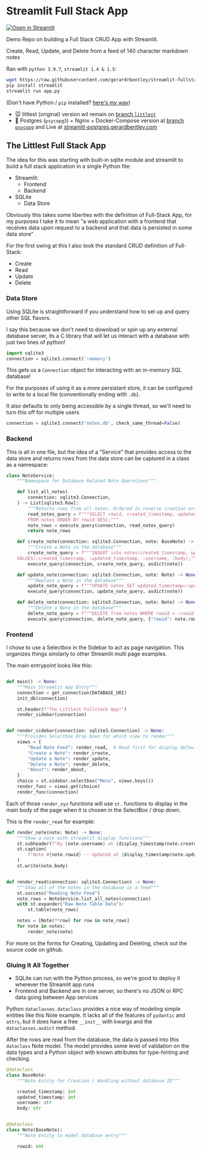 # Streamlit Full Stack App

[![Open in Streamlit](https://static.streamlit.io/badges/streamlit_badge_black_white.svg)](https://share.streamlit.io/gerardrbentley/streamlit-fullstack/app.py)

Demo Repo on building a Full Stack CRUD App with Streamlit.

Create, Read, Update, and Delete from a feed of 140 character markdown notes


Ran with `python 3.9.7`, `streamlit 1.4 & 1.5`:

```sh
wget https://raw.githubusercontent.com/gerardrbentley/streamlit-fullstack/littlest/app.py
pip install streamlit
streamlit run app.py
```

(Don't have Python / `pip` installed? [here's my way](https://tech.gerardbentley.com/python/beginner/2022/01/29/install-python.html))

- :mouse: littlest (original) version wil remain on [branch `littlest`](https://github.com/gerardrbentley/streamlit-fullstack/tree/littlest)
- :elephant: Postgres (`psycopg3`) + Nginx + Docker-Compose version at [branch `psycopg`](https://github.com/gerardrbentley/streamlit-fullstack/tree/psycopg) and Live at [streamlit-postgres.gerardbentley.com](https://streamlit-postgres.gerardbentley.com)

## The Littlest Full Stack App

The idea for this was starting with built-in sqlite module and streamlit to build a full stack application in a single Python file:

- Streamlit:
    - Frontend
    - Backend
- SQLite
    - Data Store

Obviously this takes some liberties with the definition of Full-Stack App, for my purposes I take it to mean "a web application with a frontend that receives data upon request to a backend and that data is persisted in some data store"

For the first swing at this I also took the standard CRUD definition of Full-Stack:

- Create
- Read
- Update
- Delete

### Data Store

Using SQLite is straightforward if you understand how to set up and query other SQL flavors.

I say this because we don't need to download or spin up any external database server, its a C library that will let us interact with a database with just two lines of python!

```python
import sqlite3
connection = sqlite3.connect(':memory')
```

This gets us a `Connection` object for interacting with an in-memory SQL database!

For the purposes of using it as a more persistant store, it can be configured to write to a local file (conventionally ending with `.db`).

It also defaults to only being accessible by a single thread, so we'll need to turn this off for multiple users

```python
connection = sqlite3.connect('notes.db', check_same_thread=False)
```

### Backend

This is all in one file, but the idea of a "Service" that provides access to the data store and returns rows from the data store can be captured in a class as a namespace:

```python
class NoteService:
    """Namespace for Database Related Note Operations"""

    def list_all_notes(
        connection: sqlite3.Connection,
    ) -> List[sqlite3.Row]:
        """Returns rows from all notes. Ordered in reverse creation order"""
        read_notes_query = f"""SELECT rowid, created_timestamp, updated_timestamp, username, body
        FROM notes ORDER BY rowid DESC;"""
        note_rows = execute_query(connection, read_notes_query)
        return note_rows

    def create_note(connection: sqlite3.Connection, note: BaseNote) -> None:
        """Create a Note in the database"""
        create_note_query = f"""INSERT into notes(created_timestamp, updated_timestamp, username, body)
    VALUES(:created_timestamp, :updated_timestamp, :username, :body);"""
        execute_query(connection, create_note_query, asdict(note))

    def update_note(connection: sqlite3.Connection, note: Note) -> None:
        """Replace a Note in the database"""
        update_note_query = f"""UPDATE notes SET updated_timestamp=:updated_timestamp, username=:username, body=:body WHERE rowid=:rowid;"""
        execute_query(connection, update_note_query, asdict(note))

    def delete_note(connection: sqlite3.Connection, note: Note) -> None:
        """Delete a Note in the database"""
        delete_note_query = f"""DELETE from notes WHERE rowid = :rowid;"""
        execute_query(connection, delete_note_query, {"rowid": note.rowid})
```

### Frontend

I chose to use a Selectbox in the Sidebar to act as page navigation.
This organizes things similarly to other Streamlit multi page examples.

The main entrypoint looks like this:

```python

def main() -> None:
    """Main Streamlit App Entry"""
    connection = get_connection(DATABASE_URI)
    init_db(connection)

    st.header(f"The Littlest Fullstack App!")
    render_sidebar(connection)


def render_sidebar(connection: sqlite3.Connection) -> None:
    """Provides Selectbox Drop Down for which view to render"""
    views = {
        "Read Note Feed": render_read,  # Read first for display default
        "Create a Note": render_create,
        "Update a Note": render_update,
        "Delete a Note": render_delete,
        "About": render_about,
    }
    choice = st.sidebar.selectbox("Menu", views.keys())
    render_func = views.get(choice)
    render_func(connection)
```

Each of those `render_xyz` functions will use `st.` functions to display in the main body of the page when it is chosen in the SelectBox / drop down.

This is the `render_read` for example:

```python
def render_note(note: Note) -> None:
    """Show a note with streamlit display functions"""
    st.subheader(f"By {note.username} at {display_timestamp(note.created_timestamp)}")
    st.caption(
        f"Note #{note.rowid} -- Updated at {display_timestamp(note.updated_timestamp)}"
    )
    st.write(note.body)


def render_read(connection: sqlite3.Connection) -> None:
    """Show all of the notes in the database in a feed"""
    st.success("Reading Note Feed")
    note_rows = NoteService.list_all_notes(connection)
    with st.expander("Raw Note Table Data"):
        st.table(note_rows)

    notes = [Note(**row) for row in note_rows]
    for note in notes:
        render_note(note)
```

For more on the forms for Creating, Updating and Deleting, check out the source code on github.

### Gluing It All Together

- SQLite can run with the Python process, so we're good to deploy it wherever the Streamlit app runs
- Frontend and Backend are in one server, so there's no JSON or RPC data going between App services

Python `dataclasses.dataclass` provides a nice way of modeling simple entities like this Note example.
It lacks all of the features of `pydantic` and `attrs`, but it does have a free `__init__` with kwargs and the `dataclasses.asdict` method.

After the rows are read from the database, the data is passed into this `dataclass` Note model.
The model provides some level of validation on the data types and a Python object with known attributes for type-hinting and checking.

```python
@dataclass
class BaseNote:
    """Note Entity for Creation / Handling without database ID"""

    created_timestamp: int
    updated_timestamp: int
    username: str
    body: str


@dataclass
class Note(BaseNote):
    """Note Entity to model database entry"""

    rowid: int
```

